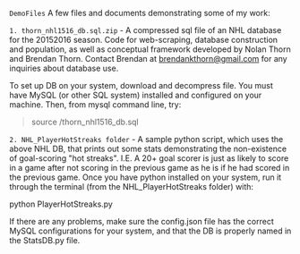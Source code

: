 ```DemoFiles```
A few files and documents demonstrating some of my work:

```1. thorn_nhl1516_db.sql.zip``` - A compressed sql file of an NHL database for the 20152016 season. Code for web-scraping, database construction and population, as well as conceptual framework developed by Nolan Thorn and Brendan Thorn. Contact Brendan at brendankthorn@gmail.com for any inquiries about database use.

To set up DB on your system, download and decompress file. You must have MySQL (or other SQL system) installed and configured on your machine. Then, from mysql command line, try:

> source <filepath>/thorn_nhl1516_db.sql

```2. NHL_PlayerHotStreaks folder``` - A sample python script, which uses the above NHL DB, that prints out some stats demonstrating the non-existence of goal-scoring "hot streaks". I.E. A 20+ goal scorer is just as likely to score in a game after not scoring in the previous game as he is if he had scored in the previous game. Once you have python installed on your system, run it through the terminal (from the NHL_PlayerHotStreaks folder) with:

python PlayerHotStreaks.py

If there are any problems, make sure the config.json file has the correct MySQL configurations for your system, and that the DB is properly named in the StatsDB.py file.
